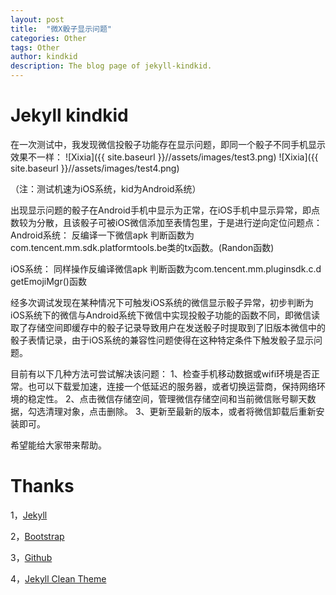 ```yaml
---
layout: post
title:  "微X骰子显示问题"
categories: Other
tags: Other
author: kindkid
description: The blog page of jekyll-kindkid.
---
```


Jekyll kindkid
============

在一次测试中，我发现微信投骰子功能存在显示问题，即同一个骰子不同手机显示效果不一样：
![Xixia]({{ site.baseurl }}//assets/images/test3.png)
![Xixia]({{ site.baseurl }}//assets/images/test4.png)

（注：测试机速为iOS系统，kid为Android系统）

出现显示问题的骰子在Android手机中显示为正常，在iOS手机中显示异常，即点数较为分散，且该骰子可被iOS微信添加至表情包里，于是进行逆向定位问题点：
Android系统：
反编译一下微信apk
判断函数为com.tencent.mm.sdk.platformtools.be类的tx函数。(Randon函数)

iOS系统：
同样操作反编译微信apk
判断函数为com.tencent.mm.pluginsdk.c.d getEmojiMgr()函数

经多次调试发现在某种情况下可触发iOS系统的微信显示骰子异常，初步判断为iOS系统下的微信与Android系统下微信中实现投骰子功能的函数不同，即微信读取了存储空间即缓存中的骰子记录导致用户在发送骰子时提取到了旧版本微信中的骰子表情记录，由于iOS系统的兼容性问题使得在这种特定条件下触发骰子显示问题。

目前有以下几种方法可尝试解决该问题：
1、检查手机移动数据或wifi环境是否正常。也可以下载爱加速，连接一个低延迟的服务器，或者切换运营商，保持网络环境的稳定性。
2、点击微信存储空间，管理微信存储空间和当前微信账号聊天数据，勾选清理对象，点击删除。
3、更新至最新的版本，或者将微信卸载后重新安装即可。

希望能给大家带来帮助。


Thanks
======


1，[Jekyll][jekyll-url]

2，[Bootstrap][bootstrap-url]

3，[Github][github-url]

4，[Jekyll Clean Theme][Jekyll-Clean-Theme-url]

[jekyll-url]: http://jekyllrb.com/
[bootstrap-url]: http://getbootstrap.com/
[github-url]: https://github.com/
[Jekyll-Clean-Theme-url]: https://github.com/scotte/jekyll-clean
[xixia-url]: http://xixia.info/
